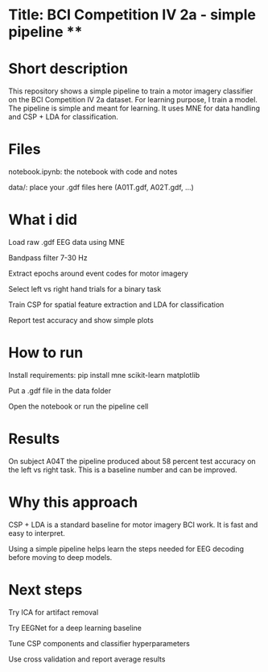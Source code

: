 # Title: BCI Competition IV 2a - simple pipeline **

# Short description

This repository shows a simple pipeline to train a motor imagery classifier on the BCI Competition IV 2a dataset. For learning purpose, I train a model. The pipeline is simple and meant for learning. It uses MNE for data handling and CSP + LDA for classification.

# Files

notebook.ipynb: the notebook with code and notes

data/: place your .gdf files here (A01T.gdf, A02T.gdf, ...)

# What i did

Load raw .gdf EEG data using MNE

Bandpass filter 7-30 Hz

Extract epochs around event codes for motor imagery

Select left vs right hand trials for a binary task

Train CSP for spatial feature extraction and LDA for classification

Report test accuracy and show simple plots

# How to run

Install requirements: pip install mne scikit-learn matplotlib

Put a .gdf file in the data folder

Open the notebook or run the pipeline cell

# Results

On subject A04T the pipeline produced about 58 percent test accuracy on the left vs right task. This is a baseline number and can be improved.

# Why this approach

CSP + LDA is a standard baseline for motor imagery BCI work. It is fast and easy to interpret.

Using a simple pipeline helps learn the steps needed for EEG decoding before moving to deep models.

# Next steps

Try ICA for artifact removal

Try EEGNet for a deep learning baseline

Tune CSP components and classifier hyperparameters

Use cross validation and report average results
